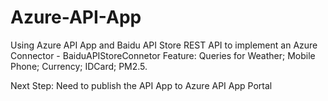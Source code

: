 # Azure-API-App
Using Azure API App and Baidu API Store REST API to implement an Azure Connector - BaiduAPIStoreConnetor
Feature: Queries for Weather; Mobile Phone; Currency; IDCard; PM2.5.

Next Step:
Need to publish the  API App to Azure API App Portal
